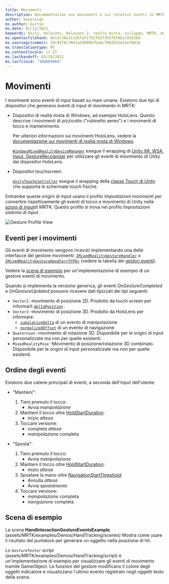 ```yaml
---
title: Movimenti
description: Docummentation sui movimenti e sui relativi eventi in MRTK
author: keveleigh
ms.author: kurtie
ms.date: 01/12/2021
keywords: Unity, HoloLens, HoloLens 2, realtà mista, sviluppo, MRTK, movimenti,
ms.openlocfilehash: 0e13c18e31135faf2752fd1f3b5f9f8b1c91b2b0
ms.sourcegitcommit: 59c91f8c70d1ad30995fba6cf862615e25e78d10
ms.translationtype: MT
ms.contentlocale: it-IT
ms.lasthandoff: 03/19/2021
ms.locfileid: "104685864"
---
```

# <a name="gestures"></a>Movimenti

I movimenti sono eventi di input basati su mani umane. Esistono due tipi di dispositivi che generano eventi di input di movimento in MRTK:

- Dispositivi di realtà mista di Windows, ad esempio HoloLens. Questo descrive i movimenti di pizzicotto ("rubinetto aereo") e i movimenti di tocco e mantenimento.

  Per ulteriori informazioni sui movimenti HoloLens, vedere la [documentazione sui movimenti di realtà mista di Windows](https://docs.microsoft.com/windows/mixed-reality/gestures).

  [`WindowsMixedRealityDeviceManager`](xref:Microsoft.MixedReality.Toolkit.WindowsMixedReality.Input.WindowsMixedRealityDeviceManager) esegue il wrapping di [Unity XR. WSA. Input. GestureRecognizer](https://docs.unity3d.com/ScriptReference/XR.WSA.Input.GestureRecognizer.html) per utilizzare gli eventi di movimento di Unity dai dispositivi HoloLens.

- Dispositivi touchscreen.

  [`UnityTouchController`](xref:Microsoft.MixedReality.Toolkit.Input.UnityInput) esegue il wrapping della [classe Touch di Unity](https://docs.unity3d.com/ScriptReference/Touch.html) che supporta le schermate touch fisiche.

Entrambe queste origini di input usano il profilo _Impostazioni movimenti_ per convertire rispettivamente gli eventi di tocco e movimento di Unity nelle [azioni di input](InputActions.md)di MRTK. Questo profilo si trova nel profilo _Impostazioni sistema di input_ .

<img src="../Images/Input/GestureProfile.png" style="max-width:100%;" alt="Gesture Profile View">

## <a name="gesture-events"></a>Eventi per i movimenti

Gli eventi di movimento vengono ricevuti implementando una delle interfacce del gestore movimenti: [`IMixedRealityGestureHandler`](xref:Microsoft.MixedReality.Toolkit.Input.IMixedRealityGestureHandler) o [`IMixedRealityGestureHandler<TYPE>`](xref:Microsoft.MixedReality.Toolkit.Input.IMixedRealityGestureHandler`1) (vedere la tabella dei [gestori eventi](InputEvents.md)).

Vedere la [scena di esempio](#example-scene) per un'implementazione di esempio di un gestore eventi di movimento.

Quando si implementa la versione generica, gli eventi *OnGestureCompleted* e *OnGestureUpdated* possono ricevere dati tipizzati dei tipi seguenti:

- `Vector2` -movimento di posizione 2D. Prodotto da touch screen per informarli [`deltaPosition`](https://docs.unity3d.com/ScriptReference/Touch-deltaPosition.html) .
- `Vector3` -movimento di posizione 3D. Prodotto da HoloLens per informare:
  - [`cumulativeDelta`](https://docs.unity3d.com/ScriptReference/XR.WSA.Input.ManipulationUpdatedEventArgs-cumulativeDelta.html) di un evento di manipolazione
  - [`normalizedOffset`](https://docs.unity3d.com/ScriptReference/XR.WSA.Input.NavigationUpdatedEventArgs-normalizedOffset.html) di un evento di navigazione
- `Quaternion` -movimento di rotazione 3D. Disponibile per le origini di input personalizzate ma non per quelle esistenti.
- `MixedRealityPose` -Movimento di posizione/rotazione 3D combinato. Disponibile per le origini di input personalizzate ma non per quelle esistenti.

## <a name="order-of-events"></a>Ordine degli eventi

Esistono due catene principali di eventi, a seconda dell'input dell'utente:

- "Mantieni":
    1. Tieni premuto il tocco:
        - Avvia _manipolazione_
    1. Mantieni il tocco oltre [HoldStartDuration](xref:Microsoft.MixedReality.Toolkit.Input.MixedRealityInputSimulationProfile.HoldStartDuration):
        - inizio _attesa_
    1. Toccare versione:
        - completa _attesa_
        - _manipolazione_ completa

- "Sposta":
    1. Tieni premuto il tocco:
        - Avvia _manipolazione_
    1. Mantieni il tocco oltre [HoldStartDuration](xref:Microsoft.MixedReality.Toolkit.Input.MixedRealityInputSimulationProfile.HoldStartDuration):
        - inizio _attesa_
    1. Spostare la mano oltre [NavigationStartThreshold](xref:Microsoft.MixedReality.Toolkit.Input.MixedRealityInputSimulationProfile.NavigationStartThreshold):
        - Annulla _attesa_
        - Avvia _spostamento_
    1. Toccare versione:
        - _manipolazione_ completa
        - _navigazione_ completa

## <a name="example-scene"></a>Scena di esempio

La scena **HandInteractionGestureEventsExample** (assets/MRTK/examples/Demos/HandTracking/scenes) Mostra come usare il risultato del puntatore per generare un oggetto nella posizione di hit.

Lo `GestureTester` script (assets/MRTK/examples/Demos/HandTracking/script) è un'implementazione di esempio per visualizzare gli eventi di movimento tramite GameObject. Le funzioni del gestore modificano il colore degli oggetti indicatore e visualizzano l'ultimo evento registrato negli oggetti testo della scena.
